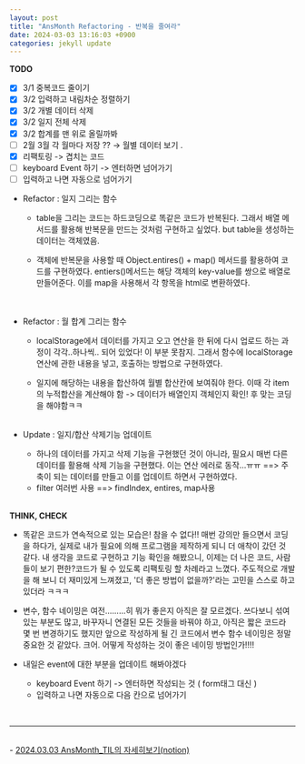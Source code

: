 ```yaml
---
layout: post
title: "AnsMonth Refactoring - 반복을 줄여라"
date: 2024-03-03 13:16:03 +0900
categories: jekyll update
---
```


<b>TODO</b>

- [x] 3/1 중복코드 줄이기
- [x] 3/2 입력하고 내림차순 정렬하기
- [x] 3/2 개별 데이터 삭제
- [x] 3/2 일지 전체 삭제
- [x] 3/2 합계를 맨 위로 올릴까봐
- [ ] 2월 3월 각 월마다 저장 ?? → 월별 데이터 보기 .
- [x] 리팩토링 -> 겹치는 코드
- [ ] keyboard Event 하기 -> 엔터하면 넘어가기
- [ ] 입력하고 나면 자동으로 넘어가기
      <br>

- Refactor : 일지 그리는 함수

  - table을 그리는 코드는 하드코딩으로 똑같은 코드가 반복된다. 그래서 배열 메서드를 활용해 반복문을 만드는 것처럼 구현하고 싶었다. but table을 생성하는 데이터는 객체였음.

  - 객체에 반복문을 사용할 때 Object.entires() + map() 메서드를 활용하여 코드를 구현하였다. entiers()메서드는 해당 객체의 key-value를 쌍으로 배열로 만들어준다. 이를 map을 사용해서 각 항목을 html로 변환하였다.  
    <br>
    <br>

- Refactor : 월 합계 그리는 함수

  - localStorage에서 데이터를 가지고 오고 연산을 한 뒤에 다시 업로드 하는 과정이 각각..하나씩.. 되어 있었다! 이 부분 못참지. 그래서 함수에 localStorage연산에 관한 내용을 넣고, 호출하는 방법으로 구현하였다.

  - 일지에 해당하는 내용을 합산하여 월별 합산칸에 보여줘야 한다. 이때 각 item의 누적합산을 계산해야 함 -> 데이터가 배열인지 객체인지 확인! 후 맞는 코딩을 해야함ㅋㅋ
    <br>
    <br>

- Update : 일지/합산 삭제기능 업데이트
  - 하나의 데이터를 가지고 삭제 기능을 구현했던 것이 아니라, 필요시 매번 다른 데이터를 활용해 삭제 기능을 구현했다. 이는 연산 에러로 동작...ㅠㅠ ==> 주축이 되는 데이터를 만들고 이를 업데이트 하면서 구현하였다.
  - filter 여러번 사용 ==> findIndex, entires, map사용
    <br>
    <br>

<b>THINK, CHECK</b>

- 똑같은 코드가 연속적으로 있는 모습은! 참을 수 없다!! 매번 강의만 들으면서 코딩을 하다가, 실제로 내가 필요에 의해 프로그램을 제작하게 되니 더 애착이 갔던 것 같다. 내 생각을 코드로 구현하고 기능 확인을 해봤으니, 이제는 더 나은 코드, 사람들이 보기 편한?코드가 될 수 있도록 리팩토링 할 차례라고 느꼈다. 주도적으로 개발을 해 보니 더 재미있게 느껴졌고, '더 좋은 방법이 없을까?'라는 고민을 스스로 하고 있더라 ㅋㅋㅋ

- 변수, 함수 네이밍은 여전.........히 뭐가 좋은지 아직은 잘 모르겠다. 쓰다보니 섞여 있는 부분도 많고, 바꾸자니 연결된 모든 것들을 바꿔야 하고, 아직은 짧은 코드라 몇 번 변경하기도 했지만 앞으로 작성하게 될 긴 코드에서 변수 함수 네이밍은 정말 중요한 것 같았다. 크어. 어떻게 작성하는 것이 좋은 네이밍 방법인가!!!!

- 내일은 event에 대한 부분을 업데이트 해봐야겠다<br>
  - keyboard Event 하기 -> 엔터하면 작성되는 것 ( form태그 대신 )
  - 입력하고 나면 자동으로 다음 칸으로 넘어가기


<br>

---

<br>
- <a href='https://www.notion.so/fun-blog/AnsMonth-9f37c736ab934cea9baee63766c8aa6e' target="_blank">2024.03.03 AnsMonth_TIL의 자세히보기(notion)</a>
